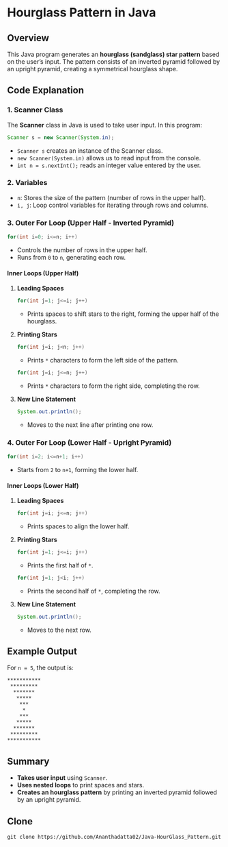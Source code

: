 



# Hourglass Pattern in Java

## Overview
This Java program generates an **hourglass (sandglass) star pattern** based on the user’s input. The pattern consists of an inverted pyramid followed by an upright pyramid, creating a symmetrical hourglass shape.

## Code Explanation

### 1. Scanner Class
The **Scanner** class in Java is used to take user input. In this program:
```java
Scanner s = new Scanner(System.in);
```
- `Scanner s` creates an instance of the Scanner class.
- `new Scanner(System.in)` allows us to read input from the console.
- `int n = s.nextInt();` reads an integer value entered by the user.

### 2. Variables
- `n`: Stores the size of the pattern (number of rows in the upper half).
- `i, j`: Loop control variables for iterating through rows and columns.

### 3. Outer For Loop (Upper Half - Inverted Pyramid)
```java
for(int i=0; i<=n; i++)
```
- Controls the number of rows in the upper half.
- Runs from `0` to `n`, generating each row.

#### Inner Loops (Upper Half)
1. **Leading Spaces**
   ```java
   for(int j=1; j<=i; j++)
   ```
   - Prints spaces to shift stars to the right, forming the upper half of the hourglass.

2. **Printing Stars**
   ```java
   for(int j=i; j<n; j++)
   ```
   - Prints `*` characters to form the left side of the pattern.
   ```java
   for(int j=i; j<=n; j++)
   ```
   - Prints `*` characters to form the right side, completing the row.

3. **New Line Statement**
   ```java
   System.out.println();
   ```
   - Moves to the next line after printing one row.

### 4. Outer For Loop (Lower Half - Upright Pyramid)
```java
for(int i=2; i<=n+1; i++)
```
- Starts from `2` to `n+1`, forming the lower half.

#### Inner Loops (Lower Half)
1. **Leading Spaces**
   ```java
   for(int j=i; j<=n; j++)
   ```
   - Prints spaces to align the lower half.

2. **Printing Stars**
   ```java
   for(int j=1; j<=i; j++)
   ```
   - Prints the first half of `*`.
   ```java
   for(int j=1; j<i; j++)
   ```
   - Prints the second half of `*`, completing the row.

3. **New Line Statement**
   ```java
   System.out.println();
   ```
   - Moves to the next row.

## Example Output
For `n = 5`, the output is:
```
***********
 *********
  *******
   *****
    ***
     *
    ***
   *****
  *******
 *********
***********
```

## Summary
- **Takes user input** using `Scanner`.
- **Uses nested loops** to print spaces and stars.
- **Creates an hourglass pattern** by printing an inverted pyramid followed by an upright pyramid.

## Clone
```
git clone https://github.com/Ananthadatta02/Java-HourGlass_Pattern.git
```
